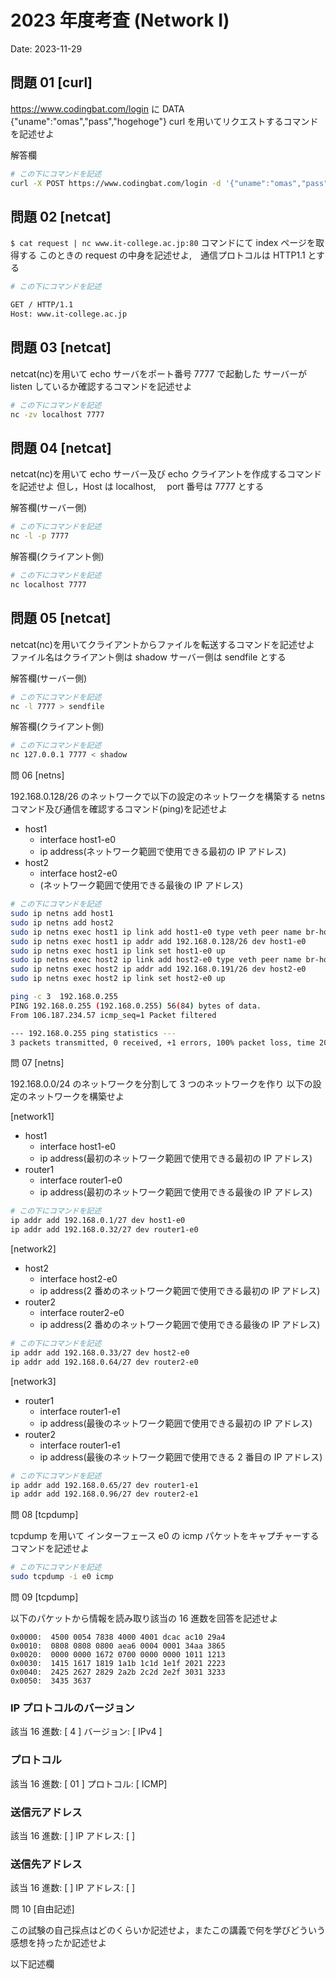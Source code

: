 # 2023 年度考査 (Network I)

Date: 2023-11-29

## 問題 01 [curl]

https://www.codingbat.com/login に DATA {"uname":"omas","pass","hogehoge"} curl を用いてリクエストするコマンドを記述せよ

解答欄

```bash
# この下にコマンドを記述
curl -X POST https://www.codingbat.com/login -d '{"uname":"omas","pass":"hogehoge"

```

## 問題 02 [netcat]

`$ cat request | nc www.it-college.ac.jp:80` コマンドにて index ページを取得する
このときの request の中身を記述せよ,　通信プロトコルは HTTP1.1 とする

```bash
# この下にコマンドを記述

GET / HTTP/1.1
Host: www.it-college.ac.jp

```

## 問題 03 [netcat]

netcat(nc)を用いて echo サーバをポート番号 7777 で起動した
サーバーが listen しているか確認するコマンドを記述せよ

```bash
# この下にコマンドを記述
nc -zv localhost 7777

```

## 問題 04 [netcat]

netcat(nc)を用いて echo サーバー及び echo クライアントを作成するコマンドを記述せよ
但し，Host は localhost,　 port 番号は 7777 とする

解答欄(サーバー側)

```bash
# この下にコマンドを記述
nc -l -p 7777 


```

解答欄(クライアント側)

```bash
# この下にコマンドを記述
nc localhost 7777

```

## 問題 05 [netcat]

netcat(nc)を用いてクライアントからファイルを転送するコマンドを記述せよ
ファイル名はクライアント側は shadow サーバー側は sendfile とする

解答欄(サーバー側)

```bash
# この下にコマンドを記述
nc -l 7777 > sendfile

```

解答欄(クライアント側)

```bash
# この下にコマンドを記述
nc 127.0.0.1 7777 < shadow

```

問 06 [netns]

192.168.0.128/26 のネットワークで以下の設定のネットワークを構築する netns コマンド及び通信を確認するコマンド(ping)を記述せよ

- host1
  - interface host1-e0
  - ip address(ネットワーク範囲で使用できる最初の IP アドレス)
- host2
  - interface host2-e0
  - (ネットワーク範囲で使用できる最後の IP アドレス)

```bash
# この下にコマンドを記述
sudo ip netns add host1
sudo ip netns add host2
sudo ip netns exec host1 ip link add host1-e0 type veth peer name br-host1
sudo ip netns exec host1 ip addr add 192.168.0.128/26 dev host1-e0
sudo ip netns exec host1 ip link set host1-e0 up
sudo ip netns exec host2 ip link add host2-e0 type veth peer name br-host2
sudo ip netns exec host2 ip addr add 192.168.0.191/26 dev host2-e0
sudo ip netns exec host2 ip link set host2-e0 up

ping -c 3  192.168.0.255
PING 192.168.0.255 (192.168.0.255) 56(84) bytes of data.
From 106.187.234.57 icmp_seq=1 Packet filtered

--- 192.168.0.255 ping statistics ---
3 packets transmitted, 0 received, +1 errors, 100% packet loss, time 2005ms

```

問 07 [netns]

192.168.0.0/24 のネットワークを分割して 3 つのネットワークを作り
以下の設定のネットワークを構築せよ

[network1]

- host1
  - interface host1-e0
  - ip address(最初のネットワーク範囲で使用できる最初の IP アドレス)
- router1
  - interface router1-e0
  - ip address(最初のネットワーク範囲で使用できる最後の IP アドレス)

```bash
# この下にコマンドを記述
ip addr add 192.168.0.1/27 dev host1-e0
ip addr add 192.168.0.32/27 dev router1-e0

```

[network2]

- host2
  - interface host2-e0
  - ip address(2 番めのネットワーク範囲で使用できる最初の IP アドレス)
- router2
  - interface router2-e0
  - ip address(2 番めのネットワーク範囲で使用できる最後の IP アドレス)

```bash
# この下にコマンドを記述
ip addr add 192.168.0.33/27 dev host2-e0
ip addr add 192.168.0.64/27 dev router2-e0


```

[network3]

- router1
  - interface router1-e1
  - ip address(最後のネットワーク範囲で使用できる最初の IP アドレス)
- router2
  - interface router1-e1
  - ip address(最後のネットワーク範囲で使用できる 2 番目の IP アドレス)

```bash
# この下にコマンドを記述
ip addr add 192.168.0.65/27 dev router1-e1
ip addr add 192.168.0.96/27 dev router2-e1

```

問 08 [tcpdump]

tcpdump を用いて インターフェース e0 の icmp パケットをキャプチャーするコマンドを記述せよ

```bash
# この下にコマンドを記述
sudo tcpdump -i e0 icmp

```

問 09 [tcpdump]

以下のパケットから情報を読み取り該当の 16 進数を回答を記述せよ

```log
0x0000:  4500 0054 7838 4000 4001 dcac ac10 29a4
0x0010:  0808 0808 0800 aea6 0004 0001 34aa 3865
0x0020:  0000 0000 1672 0700 0000 0000 1011 1213
0x0030:  1415 1617 1819 1a1b 1c1d 1e1f 2021 2223
0x0040:  2425 2627 2829 2a2b 2c2d 2e2f 3031 3233
0x0050:  3435 3637
```

### IP プロトコルのバージョン

該当 16 進数: [ 4 ]
バージョン: [ IPv4 ]

### プロトコル

該当 16 進数: [ 01 ]
プロトコル: [ ICMP]

### 送信元アドレス

該当 16 進数: [ ]
IP アドレス: [ ]

### 送信先アドレス

該当 16 進数: [ ]
IP アドレス: [ ]

問 10 [自由記述]

この試験の自己採点はどのくらいか記述せよ，またこの講義で何を学びどういう感想を持ったか記述せよ

以下記述欄
